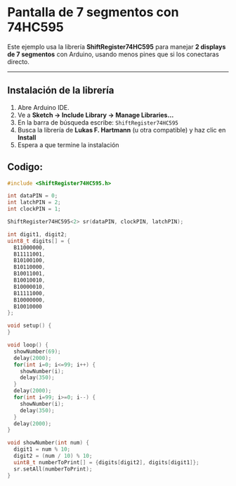 # Pantalla de 7 segmentos con 74HC595

Este ejemplo usa la librería **ShiftRegister74HC595** para manejar **2 displays de 7 segmentos** con Arduino, usando menos pines que si los conectaras directo.

---

## Instalación de la librería

1. Abre Arduino IDE.
2. Ve a **Sketch → Include Library → Manage Libraries…**
3. En la barra de búsqueda escribe: `ShiftRegister74HC595`
4. Busca la librería de **Lukas F. Hartmann** (u otra compatible) y haz clic en **Install**
5. Espera a que termine la instalación

## Codigo:

```cpp
#include <ShiftRegister74HC595.h>

int dataPIN = 0;
int latchPIN = 2;
int clockPIN = 1;

ShiftRegister74HC595<2> sr(dataPIN, clockPIN, latchPIN);

int digit1, digit2;
uint8_t digits[] = { 
  B11000000,
  B11111001,
  B10100100,
  B10110000,
  B10011001,
  B10010010,
  B10000010,
  B11111000,
  B10000000,
  B10010000
};

void setup() {
}

void loop() {
  showNumber(69);
  delay(2000);
  for(int i=0; i<=99; i++) {
    showNumber(i);
    delay(350);
  }
  delay(2000);
  for(int i=99; i>=0; i--) {
    showNumber(i);
    delay(350);
  }
  delay(2000);   
}

void showNumber(int num) {
  digit1 = num % 10;
  digit2 = (num / 10) % 10;
  uint8_t numberToPrint[] = {digits[digit2], digits[digit1]};
  sr.setAll(numberToPrint);
}
```